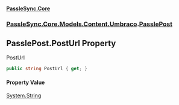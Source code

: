 #### [PassleSync.Core](index.md 'index')
### [PassleSync.Core.Models.Content.Umbraco](PassleSync.Core.Models.Content.Umbraco.md 'PassleSync.Core.Models.Content.Umbraco').[PasslePost](PassleSync.Core.Models.Content.Umbraco.PasslePost.md 'PassleSync.Core.Models.Content.Umbraco.PasslePost')

## PasslePost.PostUrl Property

PostUrl

```csharp
public string PostUrl { get; }
```

#### Property Value
[System.String](https://docs.microsoft.com/en-us/dotnet/api/System.String 'System.String')